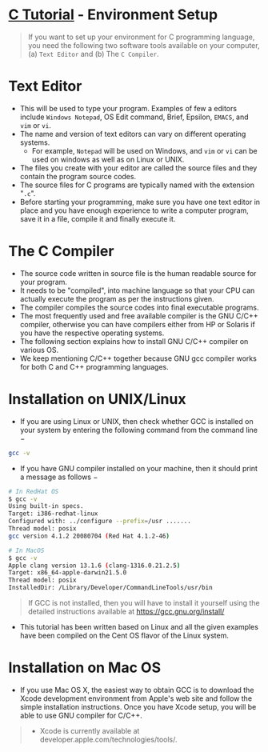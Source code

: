 # [C Tutorial](https://www.tutorialspoint.com/cprogramming/c_environment_setup.htm) - Environment Setup

> If you want to set up your environment for C programming language, you need the following two software tools available on your computer, (a) `Text Editor` and (b) The `C Compiler`.

# Text Editor
- This will be used to type your program. Examples of few a editors include `Windows Notepad`, OS Edit command, Brief, Epsilon, `EMACS`, and `vim` or `vi`.
- The name and version of text editors can vary on different operating systems. 
  - For example, `Notepad` will be used on Windows, and `vim` or `vi` can be used on windows as well as on Linux or UNIX.
- The files you create with your editor are called the source files and they contain the program source codes. 
- The source files for C programs are typically named with the extension "`.c`".
- Before starting your programming, make sure you have one text editor in place and you have enough experience to write a computer program, save it in a file, compile it and finally execute it.

# The C Compiler
- The source code written in source file is the human readable source for your program. 
- It needs to be "compiled", into machine language so that your CPU can actually execute the program as per the instructions given.
- The compiler compiles the source codes into final executable programs. 
- The most frequently used and free available compiler is the GNU C/C++ compiler, otherwise you can have compilers either from HP or Solaris if you have the respective operating systems.
- The following section explains how to install GNU C/C++ compiler on various OS. 
- We keep mentioning C/C++ together because GNU gcc compiler works for both C and C++ programming languages.

# Installation on UNIX/Linux
- If you are using Linux or UNIX, then check whether GCC is installed on your system by entering the following command from the command line −
```sh
gcc -v
```
- If you have GNU compiler installed on your machine, then it should print a message as follows −
```sh
# In RedHat OS
$ gcc -v
Using built-in specs.
Target: i386-redhat-linux
Configured with: ../configure --prefix=/usr .......
Thread model: posix
gcc version 4.1.2 20080704 (Red Hat 4.1.2-46)

# In MacOS 
$ gcc -v
Apple clang version 13.1.6 (clang-1316.0.21.2.5)
Target: x86_64-apple-darwin21.5.0
Thread model: posix
InstalledDir: /Library/Developer/CommandLineTools/usr/bin
```
> If GCC is not installed, then you will have to install it yourself using the detailed instructions available at https://gcc.gnu.org/install/
- This tutorial has been written based on Linux and all the given examples have been compiled on the Cent OS flavor of the Linux system.

# Installation on Mac OS
- If you use Mac OS X, the easiest way to obtain GCC is to download the Xcode development environment from Apple's web site and follow the simple installation instructions. Once you have Xcode setup, you will be able to use GNU compiler for C/C++.
> - Xcode is currently available at developer.apple.com/technologies/tools/.


